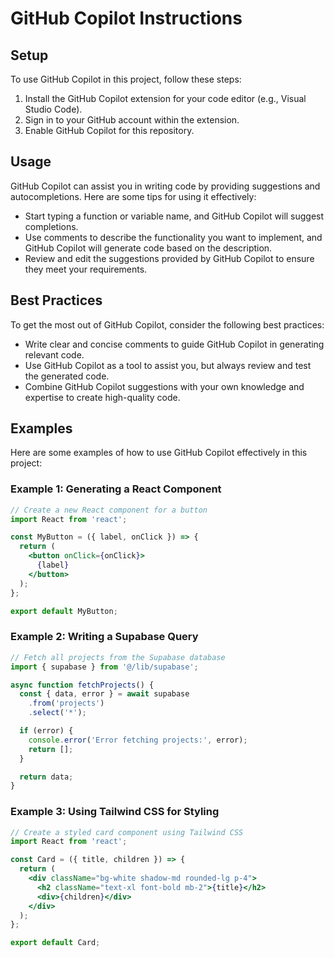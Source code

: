 # GitHub Copilot Instructions

## Setup

To use GitHub Copilot in this project, follow these steps:

1. Install the GitHub Copilot extension for your code editor (e.g., Visual Studio Code).
2. Sign in to your GitHub account within the extension.
3. Enable GitHub Copilot for this repository.

## Usage

GitHub Copilot can assist you in writing code by providing suggestions and autocompletions. Here are some tips for using it effectively:

- Start typing a function or variable name, and GitHub Copilot will suggest completions.
- Use comments to describe the functionality you want to implement, and GitHub Copilot will generate code based on the description.
- Review and edit the suggestions provided by GitHub Copilot to ensure they meet your requirements.

## Best Practices

To get the most out of GitHub Copilot, consider the following best practices:

- Write clear and concise comments to guide GitHub Copilot in generating relevant code.
- Use GitHub Copilot as a tool to assist you, but always review and test the generated code.
- Combine GitHub Copilot suggestions with your own knowledge and expertise to create high-quality code.

## Examples

Here are some examples of how to use GitHub Copilot effectively in this project:

### Example 1: Generating a React Component

```jsx
// Create a new React component for a button
import React from 'react';

const MyButton = ({ label, onClick }) => {
  return (
    <button onClick={onClick}>
      {label}
    </button>
  );
};

export default MyButton;
```

### Example 2: Writing a Supabase Query

```js
// Fetch all projects from the Supabase database
import { supabase } from '@/lib/supabase';

async function fetchProjects() {
  const { data, error } = await supabase
    .from('projects')
    .select('*');

  if (error) {
    console.error('Error fetching projects:', error);
    return [];
  }

  return data;
}
```

### Example 3: Using Tailwind CSS for Styling

```jsx
// Create a styled card component using Tailwind CSS
import React from 'react';

const Card = ({ title, children }) => {
  return (
    <div className="bg-white shadow-md rounded-lg p-4">
      <h2 className="text-xl font-bold mb-2">{title}</h2>
      <div>{children}</div>
    </div>
  );
};

export default Card;
```
